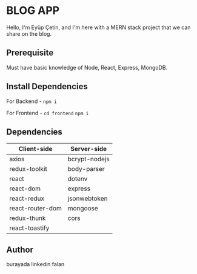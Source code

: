 # BLOG APP

Hello, I'm Eyüp Çetin, and I'm here with a MERN stack project that we can share on the blog.

## Prerequisite

Must have basic knowledge of Node, React, Express, MongoDB.

## Install Dependencies

For Backend - `npm i`

For Frontend - `cd frontend` `npm i` 

## Dependencies

| Client-side             | Server-side          |
|-------------------------|----------------------|
| axios        | bcrypt-nodejs|
| redux-toolkit| body-parser |
| react   | dotenv|
| react-dom  | express|
| react-redux | jsonwebtoken|
| react-router-dom| mongoose|
| redux-thunk |cors|
| react-toastify|  |

## Author

burayada linkedin falan



